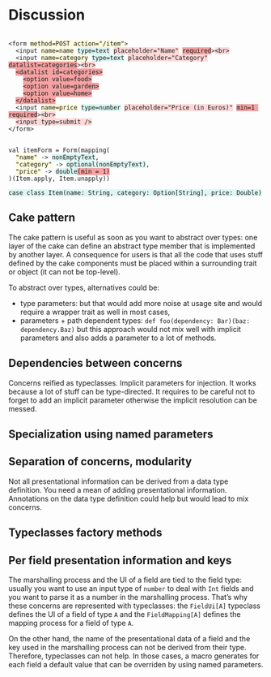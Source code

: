 # Discussion

<pre><code>
&lt;form <span title="data transmission" style="background-color: #FFFCDD;">method=POST action="/item"</span>&gt;
  &lt;input <span title="data transmission" style="background-color: #FFFCDD;">name=name</span> <span title="data domain" style="background-color: #DCF7F3;">type=text</span> <span title="user interface" style="background-color: #FFD8D8;">placeholder="Name"</span> <span title="feedback logic" style="background-color: #F5A2A2;">required</span>&gt;<span title="user interface" style="background-color: #FFD8D8;">&lt;br&gt;</span>
  &lt;input <span title="data transmission" style="background-color: #FFFCDD;">name=category</span> <span title="data domain" style="background-color: #DCF7F3;">type=text</span> <span title="user interface" style="background-color: #FFD8D8;">placeholder="Category"</span> <span title="feedback logic" style="background-color: #F5A2A2;">datalist=categories</span>&gt;<span title="user interface" style="background-color: #FFD8D8;">&lt;br&gt;</span>
  <span title="feedback logic" style="background-color: #F5A2A2;">&lt;datalist id=categories&gt;</span>
    <span title="feedback logic" style="background-color: #F5A2A2;">&lt;option value=food&gt;</span>
    <span title="feedback logic" style="background-color: #F5A2A2;">&lt;option value=garden&gt;</span>
    <span title="feedback logic" style="background-color: #F5A2A2;">&lt;option value=home&gt;</span>
  <span title="feedback logic" style="background-color: #F5A2A2;">&lt;/datalist&gt;</span>
  &lt;input <span title="data transmission" style="background-color: #FFFCDD;">name=price</span> <span title="data domain" style="background-color: #DCF7F3;">type=number</span> <span title="user interface" style="background-color: #FFD8D8;">placeholder="Price (in Euros)"</span> <span title="feedback logic" style="background-color: #F5A2A2;">min=1 required</span>&gt;<span title="user interface" style="background-color: #FFD8D8;">&lt;br&gt;</span>
  <span title="user interface" style="background-color: #FFD8D8;">&lt;input type=submit /&gt;</span>
&lt;/form&gt;
</code></pre>

<pre><code>
val itemForm = Form(mapping(
  <span title="data transmission" style="background-color: #FFFCDD;">"name"</span> -> <span title="data domain" style="background-color: #DCF7F3;">nonEmptyText</span>,
  <span title="data transmission" style="background-color: #FFFCDD;">"category"</span> -> <span title="data domain" style="background-color: #DCF7F3;">optional(nonEmptyText)</span>,
  <span title="data transmission" style="background-color: #FFFCDD;">"price"</span> -> <span title="data domain" style="background-color: #DCF7F3;">double</span><span title="feedback logic" style="background-color: #F5A2A2;">(min = 1)</span>
)(Item.apply, Item.unapply))

<span title="data domain" style="background-color: #DCF7F3;">case class Item(name: String, category: Option[String], price: Double)</span>
</code></pre>

## Cake pattern

The cake pattern is useful as soon as you want to abstract over types: one layer of the cake can define an abstract type member that is implemented by another layer. A consequence for users is that all the code that uses stuff defined by the cake components must be placed within a surrounding trait or object (it can not be top-level).

To abstract over types, alternatives could be:

- type parameters: but that would add more noise at usage site and would require a wrapper trait as well in most cases,
- parameters + path dependent types: `def foo(dependency: Bar)(baz: dependency.Baz)` but this approach would not mix well with implicit parameters and also adds a parameter to a lot of methods.

## Dependencies between concerns

Concerns reified as typeclasses. Implicit parameters for injection. It works because a lot of stuff can be type-directed. It requires to be careful not to forget to add an implicit parameter otherwise the implicit resolution can be messed.

## Specialization using named parameters

## Separation of concerns, modularity

Not all presentational information can be derived from a data type definition. You need a mean of adding presentational information. Annotations on the data type definition could help but would lead to mix concerns.

## Typeclasses factory methods

## Per field presentation information and keys

The marshalling process and the UI of a field are tied to the field type: usually you want to use an input type of `number` to deal with `Int` fields and you want to parse it as a number in the marshalling process. That’s why these concerns are represented with typeclasses: the `FieldUi[A]` typeclass defines the UI of a field of type `A` and the `FieldMapping[A]` defines the mapping process for a field of type `A`.

On the other hand, the name of the presentational data of a field and the key used in the marshalling process can not be derived from their type. Therefore, typeclasses can not help. In those cases, a macro generates for each field a default value that can be overriden by using named parameters.